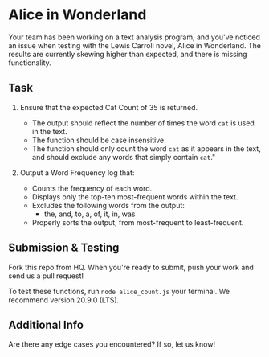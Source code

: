 # Alice in Wonderland

Your team has been working on a text analysis program, and you've noticed an issue when testing with the Lewis Carroll novel, Alice in Wonderland. The results are currently skewing higher than expected, and there is missing functionality.

## Task

1. Ensure that the expected Cat Count of 35 is returned.

   - The output should reflect the number of times the word `cat` is used in the text.
   - The function should be case insensitive.
   - The function should only count the word `cat` as it appears in the text, and should exclude any words that simply contain `cat`."

2. Output a Word Frequency log that:
   - Counts the frequency of each word.
   - Displays only the top-ten most-frequent words within the text.
   - Excludes the following words from the output:
     - the, and, to, a, of, it, in, was
   - Properly sorts the output, from most-frequent to least-frequent.

## Submission & Testing

Fork this repo from HQ. When you're ready to submit, push your work and send us a pull request!

To test these functions, run `node alice_count.js` your terminal. We recommend version 20.9.0 (LTS).

## Additional Info

Are there any edge cases you encountered? If so, let us know!
